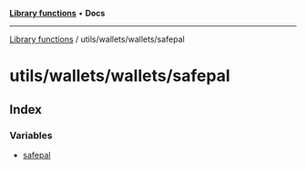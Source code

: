 [**Library functions**](../../../../README.md) • **Docs**

***

[Library functions](../../../../modules.md) / utils/wallets/wallets/safepal

# utils/wallets/wallets/safepal

## Index

### Variables

- [safepal](variables/safepal.md)
